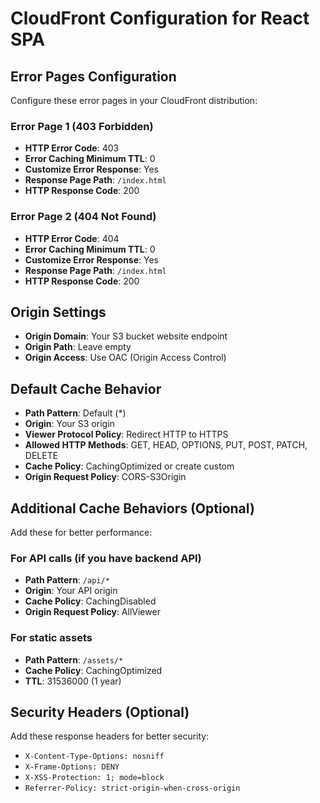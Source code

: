 # CloudFront Configuration for React SPA

## Error Pages Configuration
Configure these error pages in your CloudFront distribution:

### Error Page 1 (403 Forbidden)
- **HTTP Error Code**: 403
- **Error Caching Minimum TTL**: 0
- **Customize Error Response**: Yes
- **Response Page Path**: `/index.html`
- **HTTP Response Code**: 200

### Error Page 2 (404 Not Found)
- **HTTP Error Code**: 404
- **Error Caching Minimum TTL**: 0
- **Customize Error Response**: Yes
- **Response Page Path**: `/index.html`
- **HTTP Response Code**: 200

## Origin Settings
- **Origin Domain**: Your S3 bucket website endpoint
- **Origin Path**: Leave empty
- **Origin Access**: Use OAC (Origin Access Control)

## Default Cache Behavior
- **Path Pattern**: Default (*)
- **Origin**: Your S3 origin
- **Viewer Protocol Policy**: Redirect HTTP to HTTPS
- **Allowed HTTP Methods**: GET, HEAD, OPTIONS, PUT, POST, PATCH, DELETE
- **Cache Policy**: CachingOptimized or create custom
- **Origin Request Policy**: CORS-S3Origin

## Additional Cache Behaviors (Optional)
Add these for better performance:

### For API calls (if you have backend API)
- **Path Pattern**: `/api/*`
- **Origin**: Your API origin
- **Cache Policy**: CachingDisabled
- **Origin Request Policy**: AllViewer

### For static assets
- **Path Pattern**: `/assets/*`
- **Cache Policy**: CachingOptimized
- **TTL**: 31536000 (1 year)

## Security Headers (Optional)
Add these response headers for better security:
- `X-Content-Type-Options: nosniff`
- `X-Frame-Options: DENY`
- `X-XSS-Protection: 1; mode=block`
- `Referrer-Policy: strict-origin-when-cross-origin`

